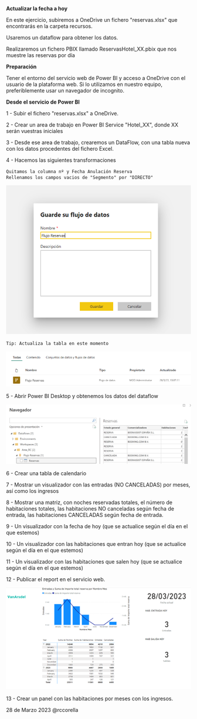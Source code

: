 ﻿

**Actualizar la fecha a hoy**

En este ejercicio, subiremos a OneDrive un fichero "reservas.xlsx" que encontrarás en la carpeta recursos.

Usaremos un dataflow para obtener los datos.

Realizaremos un fichero PBIX llamado ReservasHotel_XX.pbix que nos muestre las reservas por día


**Preparación**

Tener el entorno del servicio web de Power BI y acceso a OneDrive con el usuario de la plataforma web.  Si lo utilizamos en nuestro equipo, preferiblemente usar un navegador de incognito.



**Desde el servicio de Power BI**

1 - Subir el fichero "reservas.xlsx" a OneDrive.

2 - Crear un area de trabajo en Power BI Service "Hotel_XX", donde XX serán vuestras iniciales

3 - Desde ese area de trabajo, crearemos un DataFlow, con una tabla nueva con los datos procedentes del fichero Excel.

4 - Hacemos las siguientes transformaciones

	Quitamos la columna nº y Fecha Anulación Reserva
	Rellenamos los campos vacios de "Segmento" por "DIRECTO"

![](Recursos/flujo.png)

	Tip: Actualiza la tabla en este momento
	
![](Recursos/flujo2.png)

5 - Abrir Power BI Desktop y obtenemos los datos del dataflow

![](Recursos/desktop.png)

6 - Crear una tabla de calendario

7 - Mostrar un visualizador con las entradas (NO CANCELADAS) por meses, así como los ingresos 

8 - Mostrar una matriz, con noches reservadas totales, el número de habitaciones totales, las habitaciones NO canceladas según fecha de entrada, las habitaciones CANCELADAS según fecha de entrada.

9 - Un visualizador con la fecha de hoy (que se actualice según el día en el que estemos)

10 - Un visualizador con las habitaciones que entran hoy (que se actualice según el día en el que estemos)

11 - Un visualizador con las habitaciones que salen hoy (que se actualice según el día en el que estemos)

12 - Publicar el report en el servicio web. 

![](Recursos/resultado.png)

13 - Crear un panel con las habitaciones por meses con los ingresos.

28 de Marzo 2023        @rccorella
